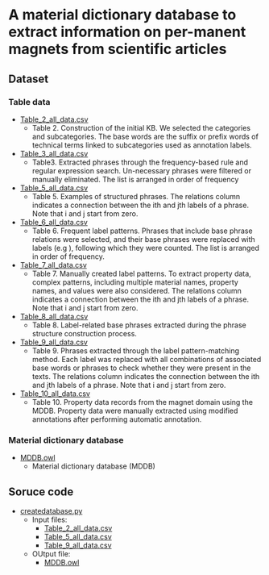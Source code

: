 # A material dictionary database to extract information on per-manent magnets from scientific articles
## Dataset
### Table data
- [Table_2_all_data.csv](data/Table_data/Table_2_all_data.csv)
  - Table 2. Construction of the initial KB. We selected the categories and subcategories. The base words are the suffix or prefix words of technical terms linked to subcategories used as annotation labels.
- [Table_3_all_data.csv](data/Table_data/Table_3_all_data.csv)
  - Table3. Extracted phrases through the frequency-based rule and regular expression search. Un-necessary phrases were filtered or manually eliminated. The list is arranged in order of frequency
- [Table_5_all_data.csv](data/Table_data/Table_5_all_data.csv)
  - Table 5. Examples of structured phrases. The relations column indicates a connection between the ith and jth labels of a phrase. Note that i and j start from zero.
- [Table_6_all_data.csv](data/Table_data/Table_6_all_data.csv)
  - Table 6. Frequent label patterns. Phrases that include base phrase relations were selected, and their base phrases were replaced with labels (e.g <QNT>), following which they were counted. The list is arranged in order of frequency.
- [Table_7_all_data.csv](data/Table_data/Table_7_all_data.csv)
  - Table 7. Manually created label patterns. To extract property data, complex patterns, including multiple material names, property names, and values were also considered. The relations column indicates a connection between the ith and jth labels of a phrase. Note that i and j start from zero.
- [Table_8_all_data.csv](data/Table_data/Table_8_all_data.csv)
  - Table 8. Label-related base phrases extracted during the phrase structure construction process.
- [Table_9_all_data.csv](data/Table_data/Table_9_all_data.csv)
  - Table 9. Phrases extracted through the label pattern-matching method. Each label was replaced with all combinations of associated base words or phrases to check whether they were present in the texts. The relations column indicates the connection between the ith and jth labels of a phrase. Note that i and j start from zero.
- [Table_10_all_data.csv](data/Table_data/Table_10_all_data.csv)
  - Table 10. Property data records from the magnet domain using the MDDB. Property data were manually extracted using modified annotations after performing automatic annotation.
### Material dictionary database
- [MDDB.owl](data/Material_dictionary_databese/MDDB.owd)
  - Material dictionary database (MDDB)

## Soruce code
- [createdatabase.py](python/createdatabase.py)
  - Input files:
    - [Table_2_all_data.csv](data/Table_data/Table_2_all_data.csv)
    - [Table_5_all_data.csv](data/Table_data/Table_5_all_data.csv)
    - [Table_9_all_data.csv](data/Table_data/Table_8_all_data.csv)
  - OUtput file:
    - [MDDB.owl](data/Material_dictionary_databese/MDDB.owd)

